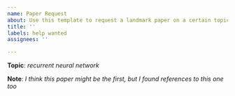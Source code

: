 ```yaml
---
name: Paper Request
about: Use this template to request a landmark paper on a certain topic
title: ''
labels: help wanted
assignees: ''

---
```


**Topic**: *recurrent neural network*

**Note**: *I think this paper might be the first, but I found references to this one too*
